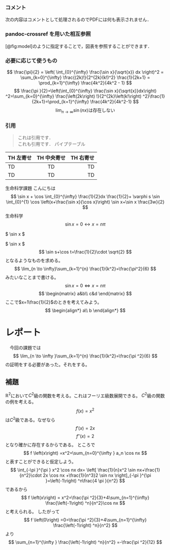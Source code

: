 
### コメント
次の内容はコメントとして処理されるのでPDFには何も表示されません．
<!-- これはコメントです -->

### pandoc-crossref を用いた相互参照
[@fig:model]のように指定することで，図表を参照することができます．

### 必要に応じて使うもの
$$
  \frac{\pi}{2} =
  \left( \int_{0}^{\infty} \frac{\sin x}{\sqrt{x}} dx \right)^2 =
  \sum_{k=0}^{\infty} \frac{(2k)!}{2^{2k}(k!)^2} \frac{1}{2k+1} =
  \prod_{k=1}^{\infty} \frac{4k^2}{4k^2 - 1}
$$
$$
\frac{\pi }{2}=\left(\int_{0}^{\infty} \frac{\sin x}{\sqrt{x}}dx\right) ^2=\sum_{k=0}^{\infty} \frac{\left(2k\right) !}{2^{2k}\left(k!\right) ^2}\frac{1}{2k+1}=\prod_{k=1}^{\infty} \frac{4k^2}{4k^2-1}
$$
$$
\lim_{n \to \infty }\sin \left(nx\right) \text{は存在しない} 
$$

### 引用
> これは引用です．  
> これも引用です．
パイプテーブル  
  
| TH 左寄せ | TH 中央寄せ | TH 右寄せ |
| :--- | :---: | ---: |
| TD | TD | TD |
| TD | TD | TD |



生命科学課題
こんにちは
$$
\sin 
x + \cos 
\int_{0}^{\infty} \frac{1}{2}dx \frac{1}{2}+ \varphi 
s
\sin \int_{0}^{1} \cos \left(x+\frac{\sin x}{\cos x}\right) 
\sin x+\sin x \frac{3w}{2}
$$
生命科学 
$$
\sin x=0 \leftrightarrow x=n\pi 
$$

$
  \sin x 
$ 

$
\sin x
$
$$
\sin s+\cos t=\frac{1}{2}\cdot  \sqrt{2}
$$
となるようなものを求める。
$$
\lim_{n \to \infty}\sum_{k=1}^{n} \frac{1}{k^2}=\frac{\pi^2}{6} 
$$
みたいなことまで書ける。
$$
\sin x=0 \Leftrightarrow x=n\pi 
$$
$$
\begin{matrix}
  a&b\\ 
  c&d
\end{matrix}
$$
ここで$x=1\frac{1}{2}$のときを考えてみよう。
$$
\begin{align*}
a\\ 
b
\end{align*}
$$

# レポート
　今回の課題では
$$
\lim_{n \to \infty }\sum_{k=1}^{n} \frac{1}{k^2}=\frac{\pi ^2}{6} 
$$
の証明をする必要があった。それをする。

## 補題
$\mathbb{R}^2$において$C^2$級の関数を考える。これはフーリエ級数展開できる。
$C^2$級の関数の例を考える。
$$
f \left(x\right) =x^2
$$
は$C^2$級である。なぜなら
$$
f'\left(x\right) =2x
$$
$$
f''\left(x\right) =2
$$
となり確かに存在するからである。
ところで
$$
f \left(x\right) =x^2=\sum_{n=0}^{\infty } a_n \cos nx
$$
と表すことができると仮定しよう。
$$
\int_{-\pi }^{\pi } x^2 \cos nx dx= \left[ \frac{1}{n}x^2 \sin nx+\frac{1}{n^2}\cdot 2x \cos nx +\frac{1}{n^3}2 \sin nx \right]_{-\pi }^{\pi }=\left(-1\right) ^n\frac{4 \pi }{n^2}
$$
であるから
$$
f \left(x\right) = x^2=\frac{\pi ^2}{3}+4\sum_{n=1}^{\infty} \frac{\left(-1\right) ^n}{n^2}\cos nx
$$
と考えられる。
したがって
$$
f \left(0\right) =0=\frac{\pi ^2}{3}+4\sum_{n=1}^{\infty} \frac{\left(-1\right) ^n}{n^2}
$$
より
$$
\sum_{n=1}^{\infty } \frac{\left(-1\right) ^n}{n^2}
=-\frac{\pi ^2}{12}
$$
